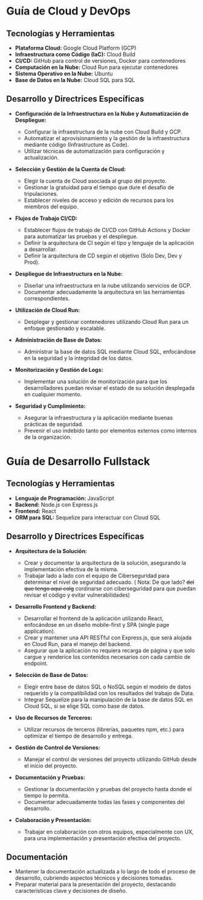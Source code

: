 # Guía de Cloud y DevOps

## Tecnologías y Herramientas
- **Plataforma Cloud:** Google Cloud Platform (GCP)
- **Infraestructura como Código (IaC):** Cloud Build
- **CI/CD:** GitHub para control de versiones, Docker para contenedores
- **Computación en la Nube:** Cloud Run para ejecutar contenedores
- **Sistema Operativo en la Nube:** Ubuntu
- **Base de Datos en la Nube:** Cloud SQL para SQL

## Desarrollo y Directrices Específicas
- **Configuración de la Infraestructura en la Nube y Automatización de Despliegue:**
  - Configurar la infraestructura de la nube con Cloud Build y GCP.
  - Automatizar el aprovisionamiento y la gestión de la infraestructura mediante código (Infrastructure as Code).
  - Utilizar técnicas de automatización para configuración y actualización.

- **Selección y Gestión de la Cuenta de Cloud:**
  - Elegir la cuenta de Cloud asociada al grupo del proyecto.
  - Gestionar la gratuidad para el tiempo que dure el desafío de tripulaciones.
  - Establecer niveles de acceso y edición de recursos para los miembros del equipo.

- **Flujos de Trabajo CI/CD:**
  - Establecer flujos de trabajo de CI/CD con GitHub Actions y Docker para automatizar las pruebas y el despliegue.
  - Definir la arquitectura de CI según el tipo y lenguaje de la aplicación a desarrollar.
  - Definir la arquitectura de CD según el objetivo (Solo Dev, Dev y Prod).

- **Despliegue de Infraestructura en la Nube:**
  - Diseñar una infraestructura en la nube utilizando servicios de GCP.
  - Documentar adecuadamente la arquitectura en las herramientas correspondientes.

- **Utilización de Cloud Run:**
  - Desplegar y gestionar contenedores utilizando Cloud Run para un enfoque gestionado y escalable.

- **Administración de Base de Datos:**
  - Administrar la base de datos SQL mediante Cloud SQL, enfocándose en la seguridad y la integridad de los datos.

- **Monitorización y Gestión de Logs:**
  - Implementar una solución de monitorización para que los desarrolladores puedan revisar el estado de su solución desplegada en cualquier momento.

- **Seguridad y Cumplimiento:**
  - Asegurar la infraestructura y la aplicación mediante buenas prácticas de seguridad.
  - Prevenir el uso indebido tanto por elementos externos como internos de la organización.



# Guía de Desarrollo Fullstack

## Tecnologías y Herramientas
- **Lenguaje de Programación:** JavaScript
- **Backend:** Node.js con Express.js
- **Frontend:** React
- **ORM para SQL:** Sequelize para interactuar con Cloud SQL

## Desarrollo y Directrices Específicas
- **Arquitectura de la Solución:**
  - Crear y documentar la arquitectura de la solución, asegurando la implementación efectiva de la misma.
  - Trabajar lado a lado con el equipo de Ciberseguridad para determinar el nivel de seguridad adecuado. ( Nota: De que lado? ~~del que tengo aqui colg~~ cordinarse con ciberseguridad para que puedan revisar el código y evitar vulnerabilidades) 
  
- **Desarrollo Frontend y Backend:**
  - Desarrollar el frontend de la aplicación utilizando React, enfocándose en un diseño mobile-first y SPA (single page application).
  - Crear y mantener una API RESTful con Express.js, que será alojada en Cloud Run, para el manejo del backend.
  - Asegurar que la aplicación no requiera recarga de página y que solo cargue y renderice los contenidos necesarios con cada cambio de endpoint.

- **Selección de Base de Datos:**
  - Elegir entre base de datos SQL o NoSQL según el modelo de datos requerido y la compatibilidad con los resultados del trabajo de Data.
  - Integrar Sequelize para la manipulación de la base de datos SQL en Cloud SQL, si se elige SQL como base de datos.

- **Uso de Recursos de Terceros:**
  - Utilizar recursos de terceros (librerías, paquetes npm, etc.) para optimizar el tiempo de desarrollo y entrega.

- **Gestión de Control de Versiones:**
  - Manejar el control de versiones del proyecto utilizando GitHub desde el inicio del proyecto.

- **Documentación y Pruebas:**
  - Gestionar la documentación y pruebas del proyecto hasta donde el tiempo lo permita.
  - Documentar adecuadamente todas las fases y componentes del desarrollo.

- **Colaboración y Presentación:**
  - Trabajar en colaboración con otros equipos, especialmente con UX, para una implementación y presentación efectiva del proyecto.

## Documentación
- Mantener la documentación actualizada a lo largo de todo el proceso de desarrollo, cubriendo aspectos técnicos y decisiones tomadas.
- Preparar material para la presentación del proyecto, destacando características clave y decisiones de diseño.
